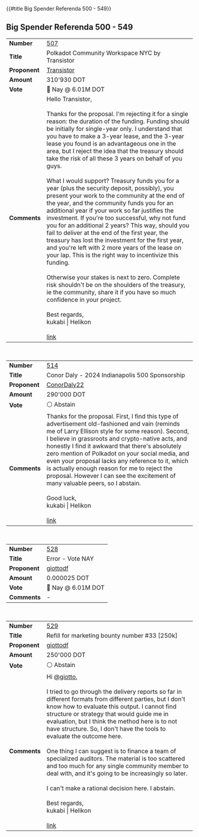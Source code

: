 {{#title Big Spender Referenda 500 - 549}}
## Big Spender Referenda 500 - 549

|                            |                                                                                                                                                                                                                                                                                                                                                                                                                                                                                                                                                                                                                                                                                                                                                                                                                                                                                                                                                                                                                                                                                                                                                                                                                                                                                                                        |
|:---------------------------|:-----------------------------------------------------------------------------------------------------------------------------------------------------------------------------------------------------------------------------------------------------------------------------------------------------------------------------------------------------------------------------------------------------------------------------------------------------------------------------------------------------------------------------------------------------------------------------------------------------------------------------------------------------------------------------------------------------------------------------------------------------------------------------------------------------------------------------------------------------------------------------------------------------------------------------------------------------------------------------------------------------------------------------------------------------------------------------------------------------------------------------------------------------------------------------------------------------------------------------------------------------------------------------------------------------------------------|
| <strong>Number</strong>    | [507](https://polkadot.subsquare.io/referenda/507)                                                                                                                                                                                                                                                                                                                                                                                                                                                                                                                                                                                                                                                                                                                                                                                                                                                                                                                                                                                                                                                                                                                                                                                                                                                                     |
| <strong>Title</strong>     | Polkadot Community Workspace NYC by Transistor                                                                                                                                                                                                                                                                                                                                                                                                                                                                                                                                                                                                                                                                                                                                                                                                                                                                                                                                                                                                                                                                                                                                                                                                                                                                         |
| <strong>Proponent</strong> | [Transistor](https://polkadot.polkassembly.io/user/eumenes)                                                                                                                                                                                                                                                                                                                                                                                                                                                                                                                                                                                                                                                                                                                                                                                                                                                                                                                                                                                                                                                                                                                                                                                                                                                            |
| <strong>Amount</strong>    | 310'930 DOT                                                                                                                                                                                                                                                                                                                                                                                                                                                                                                                                                                                                                                                                                                                                                                                                                                                                                                                                                                                                                                                                                                                                                                                                                                                                                                            |
| <strong>Vote</strong>      | 🔴 Nay @ 6.01M DOT                                                                                                                                                                                                                                                                                                                                                                                                                                                                                                                                                                                                                                                                                                                                                                                                                                                                                                                                                                                                                                                                                                                                                                                                                                                                                                     |
| <strong>Comments</strong>  | Hello Transistor,<br/><br/>Thanks for the proposal. I'm rejecting it for a single reason: the duration of the funding. Funding should be initially for single-year only. I understand that you have to make a 3-year lease, and the 3-year lease you found is an advantageous one in the area, but I reject the idea that the treasury should take the risk of all these 3 years on behalf of you guys.<br/><br/>What I would support? Treasury funds you for a year (plus the security deposit, possibly), you present your work to the community at the end of the year, and the community funds you for an additional year if your work so far justifies the investment. If you're too successful, why not fund you for an additional 2 years? This way, should you fail to deliver at the end of the first year, the treasury has lost the investment for the first year, and you're left with 2 more years of the lease on your lap. This is the right way to incentivize this funding.<br/><br/>Otherwise your stakes is next to zero. Complete risk shouldn't be on the shoulders of the treasury, ie the community, share it if you have so much confidence in your project.<br/><br/>Best regards,<br/>kukabi \| Helikon<br/><br/>[link](https://polkadot.polkassembly.io/referenda/507#4xogXEwL03RebxQXQ3Dx) |

<br/>

|                            |                                                                                                                                                                                                                                                                                                                                                                                                                                                                                                                                                                                                                                     |
|:---------------------------|:------------------------------------------------------------------------------------------------------------------------------------------------------------------------------------------------------------------------------------------------------------------------------------------------------------------------------------------------------------------------------------------------------------------------------------------------------------------------------------------------------------------------------------------------------------------------------------------------------------------------------------|
| <strong>Number</strong>    | [514](https://polkadot.subsquare.io/referenda/514)                                                                                                                                                                                                                                                                                                                                                                                                                                                                                                                                                                                  |
| <strong>Title</strong>     | Conor Daly - 2024 Indianapolis 500 Sponsorship                                                                                                                                                                                                                                                                                                                                                                                                                                                                                                                                                                                      |
| <strong>Proponent</strong> | [ConorDaly22](https://polkadot.polkassembly.io/user/ConorDaly22)                                                                                                                                                                                                                                                                                                                                                                                                                                                                                                                                                                    |
| <strong>Amount</strong>    | 290'000 DOT                                                                                                                                                                                                                                                                                                                                                                                                                                                                                                                                                                                                                         |
| <strong>Vote</strong>      | ⚪ Abstain                                                                                                                                                                                                                                                                                                                                                                                                                                                                                                                                                                                                                           |
| <strong>Comments</strong>  | Thanks for the proposal. First, I find this type of advertisement old-fashioned and vain (reminds me of Larry Ellison style for some reason). Second, I believe in grassroots and crypto-native acts, and honestly I find it awkward that there's absolutely zero mention of Polkadot on your social media, and even your proposal lacks any reference to it, which is actually enough reason for me to reject the proposal. However I can see the excitement of many valuable peers, so I abstain.<br/><br/>Good luck,<br/>kukabi \| Helikon<br/><br/>[link](https://polkadot.polkassembly.io/referenda/507#4xogXEwL03RebxQXQ3Dx)  |

<br/>

|                            |                                                          |
|:---------------------------|:---------------------------------------------------------|
| <strong>Number</strong>    | [528](https://polkadot.subsquare.io/referenda/528)       |
| <strong>Title</strong>     | Error - Vote NAY                                         |
| <strong>Proponent</strong> | [giottodf](https://polkadot.polkassembly.io/user/Giotto) |
| <strong>Amount</strong>    | 0.000025 DOT                                             |
| <strong>Vote</strong>      | 🔴 Nay @ 6.01M DOT                                       |
| <strong>Comments</strong>  | -                                                        |

<br/>

|                            |                                                                                                                                                                                                                                                                                                                                                                                                                                                                                                                                                                                                                                                                                                                                                                                                                          |
|:---------------------------|:-------------------------------------------------------------------------------------------------------------------------------------------------------------------------------------------------------------------------------------------------------------------------------------------------------------------------------------------------------------------------------------------------------------------------------------------------------------------------------------------------------------------------------------------------------------------------------------------------------------------------------------------------------------------------------------------------------------------------------------------------------------------------------------------------------------------------|
| <strong>Number</strong>    | [529](https://polkadot.subsquare.io/referenda/529)                                                                                                                                                                                                                                                                                                                                                                                                                                                                                                                                                                                                                                                                                                                                                                       |
| <strong>Title</strong>     | Refill for marketing bounty number #33 [250k]                                                                                                                                                                                                                                                                                                                                                                                                                                                                                                                                                                                                                                                                                                                                                                            |
| <strong>Proponent</strong> | [giottodf](https://polkadot.polkassembly.io/user/Giotto)                                                                                                                                                                                                                                                                                                                                                                                                                                                                                                                                                                                                                                                                                                                                                                 |
| <strong>Amount</strong>    | 250'000 DOT                                                                                                                                                                                                                                                                                                                                                                                                                                                                                                                                                                                                                                                                                                                                                                                                              |
| <strong>Vote</strong>      | ⚪ Abstain                                                                                                                                                                                                                                                                                                                                                                                                                                                                                                                                                                                                                                                                                                                                                                                                                |
| <strong>Comments</strong>  | Hi [@giotto](https://polkadot.polkassembly.io/user/Giotto),<br/><br/>I tried to go through the delivery reports so far in different formats from different parties, but I don't know how to evaluate this output. I cannot find structure or strategy that would guide me in evaluation, but I think the method here is to not have structure. So, I don't have the tools to evaluate the outcome here.<br/><br/>One thing I can suggest is to finance a team of specialized auditors. The material is too scattered and too much for any single community member to deal with, and it's going to be increasingly so later.<br/><br/>I can't make a rational decision here. I abstain.<br/><br/>Best regards,<br/>kukabi \| Helikon<br/><br/>[link](https://polkadot.polkassembly.io/referenda/529#3Tx6Fl096fi6KZlsI8aL) |
